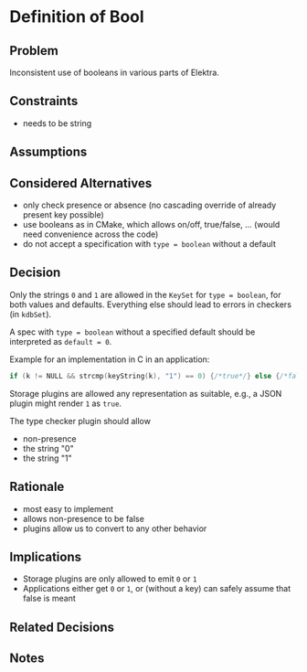 # Definition of Bool

## Problem

Inconsistent use of booleans in various parts of Elektra.

## Constraints

- needs to be string

## Assumptions

## Considered Alternatives

- only check presence or absence (no cascading override of already present key possible)
- use booleans as in CMake, which allows on/off, true/false, ... (would need convenience across the code)
- do not accept a specification with `type = boolean` without a default

## Decision

Only the strings `0` and `1` are allowed in the `KeySet` for `type = boolean`, for both values and defaults.
Everything else should lead to errors in checkers (in `kdbSet`).

A spec with `type = boolean` without a specified default should be interpreted as `default = 0`.

Example for an implementation in C in an application:

```c
if (k != NULL && strcmp(keyString(k), "1") == 0) {/*true*/} else {/*false*/}
```

Storage plugins are allowed any representation as suitable, e.g., a JSON plugin might render `1` as `true`.

The type checker plugin should allow

- non-presence
- the string "0"
- the string "1"

## Rationale

- most easy to implement
- allows non-presence to be false
- plugins allow us to convert to any other behavior

## Implications

- Storage plugins are only allowed to emit `0` or `1`
- Applications either get `0` or `1`, or (without a key)
  can safely assume that false is meant

## Related Decisions

## Notes
